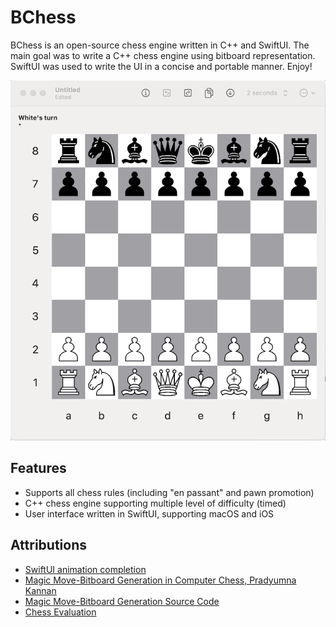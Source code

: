 #  BChess

BChess is an open-source chess engine written in C++ and SwiftUI. The main goal was to write a C++ chess engine using bitboard representation. SwiftUI was used to write the UI in a concise and portable manner. Enjoy!

![macOS](markdown/macos.gif)

## Features

- Supports all chess rules (including "en passant" and pawn promotion)
- C++ chess engine supporting multiple level of difficulty (timed)
- User interface written in SwiftUI, supporting macOS and iOS

## Attributions
- [SwiftUI animation completion](https://www.avanderlee.com/swiftui/withanimation-completion-callback/)
- [Magic Move-Bitboard Generation in Computer Chess, Pradyumna Kannan](http://pradu.us/old/Nov27_2008/Buzz/research/magic/Bitboards.pdf)
- [Magic Move-Bitboard Generation Source Code](https://essays.jwatzman.org/essays/chess-move-generation-with-magic-bitboards.html)
- [Chess Evaluation](https://chessprogramming.wikispaces.com/Evaluation)
